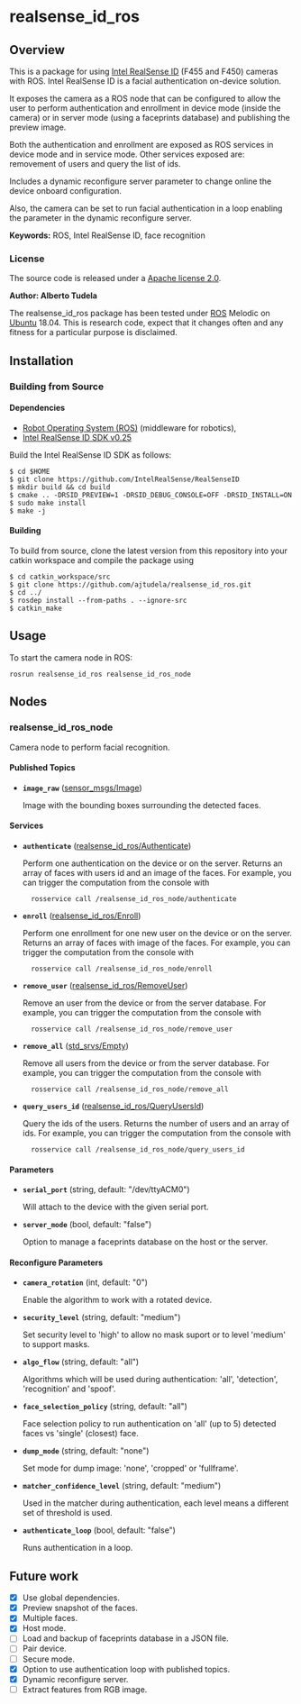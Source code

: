 # realsense_id_ros

## Overview

This is a package for using [Intel RealSense ID] (F455 and F450) cameras with ROS. Intel RealSense ID is a facial authentication on-device solution.

It exposes the camera as a ROS node that can be configured to allow the user to perform authentication and enrollment in device mode (inside the camera) or in server mode (using a faceprints database) and publishing the preview image.

Both the authentication and enrollment are exposed as ROS services in device mode and in service mode. Other services exposed are: removement of users and query the list of ids.

Includes a dynamic reconfigure server parameter to change online the device onboard configuration.

Also, the camera can be set to run facial authentication in a loop enabling the parameter in the dynamic reconfigure server.


**Keywords:** ROS, Intel RealSense ID, face recognition

### License

The source code is released under a [Apache license 2.0](LICENSE).

**Author: Alberto Tudela<br />**

The realsense_id_ros package has been tested under [ROS] Melodic on [Ubuntu] 18.04. This is research code, expect that it changes often and any fitness for a particular purpose is disclaimed.

## Installation

### Building from Source

#### Dependencies

- [Robot Operating System (ROS)](http://wiki.ros.org) (middleware for robotics),
- [Intel RealSense ID SDK v0.25](https://github.com/IntelRealSense/RealSenseID) 

Build the Intel RealSense ID SDK as follows:

```console
$ cd $HOME
$ git clone https://github.com/IntelRealSense/RealSenseID
$ mkdir build && cd build
$ cmake .. -DRSID_PREVIEW=1 -DRSID_DEBUG_CONSOLE=OFF -DRSID_INSTALL=ON
$ sudo make install
$ make -j
```
#### Building

To build from source, clone the latest version from this repository into your catkin workspace and compile the package using

```console
$ cd catkin_workspace/src
$ git clone https://github.com/ajtudela/realsense_id_ros.git
$ cd ../
$ rosdep install --from-paths . --ignore-src
$ catkin_make
```

## Usage

To start the camera node in ROS:

	rosrun realsense_id_ros realsense_id_ros_node

## Nodes

### realsense_id_ros_node

Camera node to perform facial recognition.

#### Published Topics

* **`image_raw`** ([sensor_msgs/Image])

	Image with the bounding boxes surrounding the detected faces.

#### Services

* **`authenticate`** ([realsense_id_ros/Authenticate])

	Perform one authentication on the device or on the server. Returns an array of faces with users id and an image of the faces. For example, you can trigger the computation from the console with

		rosservice call /realsense_id_ros_node/authenticate

* **`enroll`** ([realsense_id_ros/Enroll])

	Perform one enrollment for one new user on the device or on the server. Returns an array of faces with image of the faces. For example, you can trigger the computation from the console with

		rosservice call /realsense_id_ros_node/enroll

* **`remove_user`** ([realsense_id_ros/RemoveUser])

	Remove an user from the device or from the server database. For example, you can trigger the computation from the console with

		rosservice call /realsense_id_ros_node/remove_user

* **`remove_all`** ([std_srvs/Empty])

	Remove all users from the device or from the server database. For example, you can trigger the computation from the console with

		rosservice call /realsense_id_ros_node/remove_all

* **`query_users_id`** ([realsense_id_ros/QueryUsersId])

	Query the ids of the users. Returns the number of users and an array of ids. For example, you can trigger the computation from the console with

		rosservice call /realsense_id_ros_node/query_users_id

#### Parameters

* **`serial_port`** (string, default: "/dev/ttyACM0")

	Will attach to the device with the given serial port.

* **`server_mode`** (bool, default: "false")

	Option to manage a faceprints database on the host or the server.

#### Reconfigure Parameters

* **`camera_rotation`** (int, default: "0")

	Enable the algorithm to work with a rotated device.

* **`security_level`** (string, default: "medium")

	Set security level to 'high' to allow no mask suport or to level 'medium' to support masks.

* **`algo_flow`** (string, default: "all")

	Algorithms which will be used during authentication: 'all', 'detection', 'recognition' and 'spoof'.

* **`face_selection_policy`** (string, default: "all")

	Face selection policy to run authentication on 'all' (up to 5) detected faces vs 'single' (closest) face.

* **`dump_mode`** (string, default: "none")

	Set mode for dump image: 'none', 'cropped' or 'fullframe'.

* **`matcher_confidence_level`** (string, default: "medium")

	Used in the matcher during authentication, each level means a different set of threshold is used.

* **`authenticate_loop`** (bool, default: "false")

	Runs authentication in a loop.


## Future work
- [x] Use global dependencies.
- [x] Preview snapshot of the faces.
- [x] Multiple faces.
- [x] Host mode.
- [ ] Load and backup of faceprints database in a JSON file.
- [ ] Pair device.
- [ ] Secure mode.
- [x] Option to use authentication loop with published topics.
- [x] Dynamic reconfigure server.
- [ ] Extract features from RGB image.

[Intel RealSense ID]: https://www.intelrealsense.com/facial-authentication/
[Ubuntu]: https://ubuntu.com/
[ROS]: http://www.ros.org
[std_srvs/Empty]: http://docs.ros.org/api/std_srvs/html/srv/Empty.html
[sensor_msgs/Image]: http://docs.ros.org/api/sensor_msgs/html/msg/Image.html
[realsense_id_ros/Authenticate]: /srv/Authenticate.srv
[realsense_id_ros/Enroll]: /srv/Enroll.srv
[realsense_id_ros/RemoveUser]: /srv/RemoveUser.srv
[realsense_id_ros/QueryUsersId]: /srv/QueryUsersId.srv
